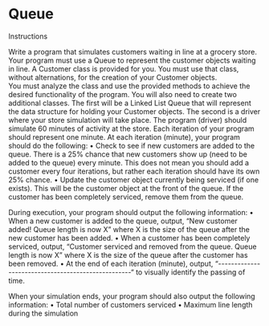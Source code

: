 # Queue

Instructions

Write a program that simulates customers waiting in line at a grocery store. 
Your program must use a Queue to represent the customer objects waiting in line. 
A Customer class is provided for you. You must use that class, without alternations, for the creation of your Customer objects.  
You must analyze the class and use the provided methods to achieve the desired functionality of the program. 
You will also need to create two additional classes.  The first will be a Linked List Queue that will represent the data structure for holding your Customer objects. 
The second is a driver where your store simulation will take place.
The program (driver) should simulate 60 minutes of activity at the store. Each iteration of your program should represent one minute. 
At each iteration (minute), your program should do the following:
•	Check to see if new customers are added to the queue.  There is a 25% chance that new customers show up (need to be added to the queue) every minute. 
  This does not mean you should add a customer every four iterations, but rather each iteration should have its own 25% chance.
•	Update the customer object currently being serviced (if one exists).  This will be the customer object at the front of the queue. 
  If the customer has been completely serviced, remove them from the queue.

During execution, your program should output the following information:
•	When a new customer is added to the queue, output, “New customer added!  Queue length is now X” where X is the size of the queue after the new customer has been added.
•	When a customer has been completely serviced, output, “Customer serviced and removed from the queue. 
  Queue length is now X” where X is the size of the queue after the customer has been removed.
•	At the end of each iteration (minute), output, “---------------------------------------------------“  to visually identify the passing of time.

When your simulation ends, your program should also output the following information:
•	Total number of customers serviced
•	Maximum line length during the simulation
